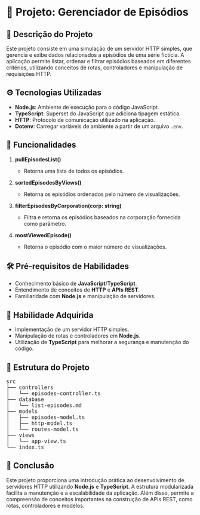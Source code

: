 # 🚀 Projeto: Gerenciador de Episódios

## 📜 Descrição do Projeto

Este projeto consiste em uma simulação de um servidor HTTP simples, que gerencia e exibe dados relacionados a episódios de uma série fictícia. A aplicação permite listar, ordenar e filtrar episódios baseados em diferentes critérios, utilizando conceitos de rotas, controladores e manipulação de requisições HTTP.

## ⚙️ Tecnologias Utilizadas

- **Node.js**: Ambiente de execução para o código JavaScript.
- **TypeScript**: Superset do JavaScript que adiciona tipagem estática.
- **HTTP**: Protocolo de comunicação utilizado na aplicação.
- **Dotenv**: Carregar variáveis de ambiente a partir de um arquivo `.env`.

## 🧩 Funcionalidades

1. **pullEpisodesList()**
   - Retorna uma lista de todos os episódios.

2. **sortedEpisodesByViews()**
   - Retorna os episódios ordenados pelo número de visualizações.

3. **filterEpisodesByCorporation(corp: string)**
   - Filtra e retorna os episódios baseados na corporação fornecida como parâmetro.

4. **mostViewedEpisode()**
   - Retorna o episódio com o maior número de visualizações.

## 🛠️ Pré-requisitos de Habilidades

- Conhecimento básico de **JavaScript**/**TypeScript**.
- Entendimento de conceitos de **HTTP** e **APIs REST**.
- Familiaridade com **Node.js** e manipulação de servidores.

## 🎯 Habilidade Adquirida

- Implementação de um servidor HTTP simples.
- Manipulação de rotas e controladores em **Node.js**.
- Utilização de **TypeScript** para melhorar a segurança e manutenção do código.

## 📂 Estrutura do Projeto
<pre>
src
├── controllers
│   └── episodes-controller.ts
├── database
│   └── list-episodes.md
├── models
│   ├── episodes-model.ts
│   ├── http-model.ts
│   └── routes-model.ts
├── views
│   └── app-view.ts
└── index.ts
</pre>

## 🏁 Conclusão

Este projeto proporciona uma introdução prática ao desenvolvimento de servidores HTTP utilizando **Node.js** e **TypeScript**. A estrutura modularizada facilita a manutenção e a escalabilidade da aplicação. Além disso, permite a compreensão de conceitos importantes na construção de APIs REST, como rotas, controladores e modelos.